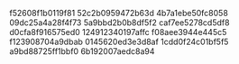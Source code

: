 f52608f1b0119f81
52c2b0959472b63d
4b7a1ebe50fc8058
09dc25a4a28f4f73
5a9bbd2b0b8df5f2
caf7ee5278cd5df8
d0cfa8f916575ed0
124912340197affc
f08aee3944e445c5
f123908704a9dbab
0145620ed3e3d8af
1cdd0f24c01bf5f5
a9bd88725ff1bbf0
6b192007aedc8a94
